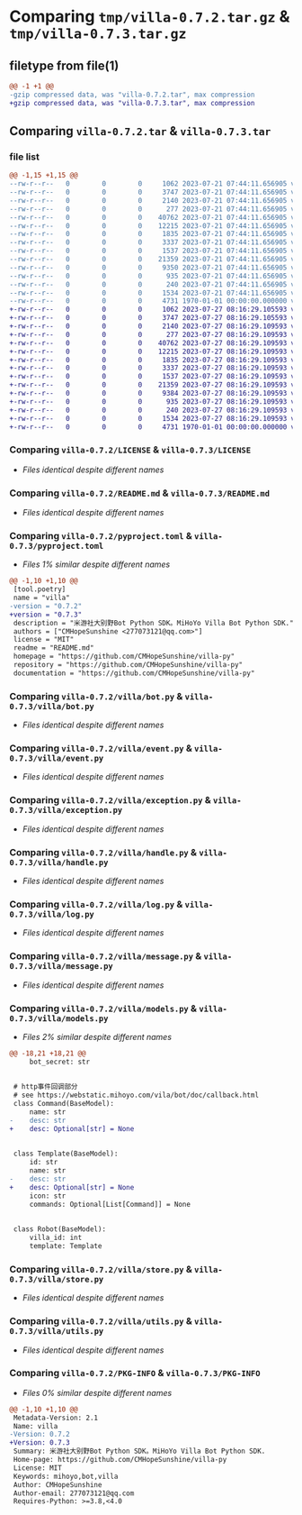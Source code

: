 # Comparing `tmp/villa-0.7.2.tar.gz` & `tmp/villa-0.7.3.tar.gz`

## filetype from file(1)

```diff
@@ -1 +1 @@
-gzip compressed data, was "villa-0.7.2.tar", max compression
+gzip compressed data, was "villa-0.7.3.tar", max compression
```

## Comparing `villa-0.7.2.tar` & `villa-0.7.3.tar`

### file list

```diff
@@ -1,15 +1,15 @@
--rw-r--r--   0        0        0     1062 2023-07-21 07:44:11.656905 villa-0.7.2/LICENSE
--rw-r--r--   0        0        0     3747 2023-07-21 07:44:11.656905 villa-0.7.2/README.md
--rw-r--r--   0        0        0     2140 2023-07-21 07:44:11.656905 villa-0.7.2/pyproject.toml
--rw-r--r--   0        0        0      277 2023-07-21 07:44:11.656905 villa-0.7.2/villa/__init__.py
--rw-r--r--   0        0        0    40762 2023-07-21 07:44:11.656905 villa-0.7.2/villa/bot.py
--rw-r--r--   0        0        0    12215 2023-07-21 07:44:11.656905 villa-0.7.2/villa/event.py
--rw-r--r--   0        0        0     1835 2023-07-21 07:44:11.656905 villa-0.7.2/villa/exception.py
--rw-r--r--   0        0        0     3337 2023-07-21 07:44:11.656905 villa-0.7.2/villa/handle.py
--rw-r--r--   0        0        0     1537 2023-07-21 07:44:11.656905 villa-0.7.2/villa/log.py
--rw-r--r--   0        0        0    21359 2023-07-21 07:44:11.656905 villa-0.7.2/villa/message.py
--rw-r--r--   0        0        0     9350 2023-07-21 07:44:11.656905 villa-0.7.2/villa/models.py
--rw-r--r--   0        0        0      935 2023-07-21 07:44:11.656905 villa-0.7.2/villa/store.py
--rw-r--r--   0        0        0      240 2023-07-21 07:44:11.656905 villa-0.7.2/villa/typing.py
--rw-r--r--   0        0        0     1534 2023-07-21 07:44:11.656905 villa-0.7.2/villa/utils.py
--rw-r--r--   0        0        0     4731 1970-01-01 00:00:00.000000 villa-0.7.2/PKG-INFO
+-rw-r--r--   0        0        0     1062 2023-07-27 08:16:29.105593 villa-0.7.3/LICENSE
+-rw-r--r--   0        0        0     3747 2023-07-27 08:16:29.105593 villa-0.7.3/README.md
+-rw-r--r--   0        0        0     2140 2023-07-27 08:16:29.109593 villa-0.7.3/pyproject.toml
+-rw-r--r--   0        0        0      277 2023-07-27 08:16:29.109593 villa-0.7.3/villa/__init__.py
+-rw-r--r--   0        0        0    40762 2023-07-27 08:16:29.109593 villa-0.7.3/villa/bot.py
+-rw-r--r--   0        0        0    12215 2023-07-27 08:16:29.109593 villa-0.7.3/villa/event.py
+-rw-r--r--   0        0        0     1835 2023-07-27 08:16:29.109593 villa-0.7.3/villa/exception.py
+-rw-r--r--   0        0        0     3337 2023-07-27 08:16:29.109593 villa-0.7.3/villa/handle.py
+-rw-r--r--   0        0        0     1537 2023-07-27 08:16:29.109593 villa-0.7.3/villa/log.py
+-rw-r--r--   0        0        0    21359 2023-07-27 08:16:29.109593 villa-0.7.3/villa/message.py
+-rw-r--r--   0        0        0     9384 2023-07-27 08:16:29.109593 villa-0.7.3/villa/models.py
+-rw-r--r--   0        0        0      935 2023-07-27 08:16:29.109593 villa-0.7.3/villa/store.py
+-rw-r--r--   0        0        0      240 2023-07-27 08:16:29.109593 villa-0.7.3/villa/typing.py
+-rw-r--r--   0        0        0     1534 2023-07-27 08:16:29.109593 villa-0.7.3/villa/utils.py
+-rw-r--r--   0        0        0     4731 1970-01-01 00:00:00.000000 villa-0.7.3/PKG-INFO
```

### Comparing `villa-0.7.2/LICENSE` & `villa-0.7.3/LICENSE`

 * *Files identical despite different names*

### Comparing `villa-0.7.2/README.md` & `villa-0.7.3/README.md`

 * *Files identical despite different names*

### Comparing `villa-0.7.2/pyproject.toml` & `villa-0.7.3/pyproject.toml`

 * *Files 1% similar despite different names*

```diff
@@ -1,10 +1,10 @@
 [tool.poetry]
 name = "villa"
-version = "0.7.2"
+version = "0.7.3"
 description = "米游社大别野Bot Python SDK。MiHoYo Villa Bot Python SDK."
 authors = ["CMHopeSunshine <277073121@qq.com>"]
 license = "MIT"
 readme = "README.md"
 homepage = "https://github.com/CMHopeSunshine/villa-py"
 repository = "https://github.com/CMHopeSunshine/villa-py"
 documentation = "https://github.com/CMHopeSunshine/villa-py"
```

### Comparing `villa-0.7.2/villa/bot.py` & `villa-0.7.3/villa/bot.py`

 * *Files identical despite different names*

### Comparing `villa-0.7.2/villa/event.py` & `villa-0.7.3/villa/event.py`

 * *Files identical despite different names*

### Comparing `villa-0.7.2/villa/exception.py` & `villa-0.7.3/villa/exception.py`

 * *Files identical despite different names*

### Comparing `villa-0.7.2/villa/handle.py` & `villa-0.7.3/villa/handle.py`

 * *Files identical despite different names*

### Comparing `villa-0.7.2/villa/log.py` & `villa-0.7.3/villa/log.py`

 * *Files identical despite different names*

### Comparing `villa-0.7.2/villa/message.py` & `villa-0.7.3/villa/message.py`

 * *Files identical despite different names*

### Comparing `villa-0.7.2/villa/models.py` & `villa-0.7.3/villa/models.py`

 * *Files 2% similar despite different names*

```diff
@@ -18,21 +18,21 @@
     bot_secret: str
 
 
 # http事件回调部分
 # see https://webstatic.mihoyo.com/vila/bot/doc/callback.html
 class Command(BaseModel):
     name: str
-    desc: str
+    desc: Optional[str] = None
 
 
 class Template(BaseModel):
     id: str
     name: str
-    desc: str
+    desc: Optional[str] = None
     icon: str
     commands: Optional[List[Command]] = None
 
 
 class Robot(BaseModel):
     villa_id: int
     template: Template
```

### Comparing `villa-0.7.2/villa/store.py` & `villa-0.7.3/villa/store.py`

 * *Files identical despite different names*

### Comparing `villa-0.7.2/villa/utils.py` & `villa-0.7.3/villa/utils.py`

 * *Files identical despite different names*

### Comparing `villa-0.7.2/PKG-INFO` & `villa-0.7.3/PKG-INFO`

 * *Files 0% similar despite different names*

```diff
@@ -1,10 +1,10 @@
 Metadata-Version: 2.1
 Name: villa
-Version: 0.7.2
+Version: 0.7.3
 Summary: 米游社大别野Bot Python SDK。MiHoYo Villa Bot Python SDK.
 Home-page: https://github.com/CMHopeSunshine/villa-py
 License: MIT
 Keywords: mihoyo,bot,villa
 Author: CMHopeSunshine
 Author-email: 277073121@qq.com
 Requires-Python: >=3.8,<4.0
```

